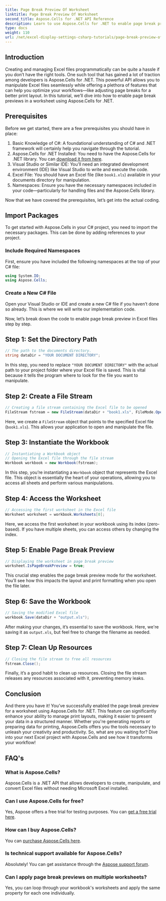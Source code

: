 ```yaml
---
title: Page Break Preview Of Worksheet
linktitle: Page Break Preview Of Worksheet
second_title: Aspose.Cells for .NET API Reference
description: Learn to use Aspose.Cells for .NET to enable page break previews in Excel worksheets through a simple step-by-step tutorial.
type: docs
weight: 110
url: /net/excel-display-settings-csharp-tutorials/page-break-preview-of-worksheet/
---
```

## Introduction

Creating and managing Excel files programmatically can be quite a hassle if you don’t have the right tools. One such tool that has gained a lot of traction among developers is Aspose.Cells for .NET. This powerful API allows you to manipulate Excel files seamlessly while offering a plethora of features that can help you optimize your workflows—like adjusting page breaks for a better print layout. In this tutorial, we’ll dive into how to enable page break previews in a worksheet using Aspose.Cells for .NET.

## Prerequisites

Before we get started, there are a few prerequisites you should have in place:

1. Basic Knowledge of C#: A foundational understanding of C# and .NET framework will certainly help you navigate through the tutorial.
2. Aspose.Cells for .NET Installed: You need to have the Aspose.Cells for .NET library. You can [download it from here](https://releases.aspose.com/cells/net/).
3. Visual Studio or Similar IDE: You’ll need an integrated development environment (IDE) like Visual Studio to write and execute the code.
4. Excel File: You should have an Excel file (like `book1.xls`) available in your documents directory for manipulation.
5. Namespaces: Ensure you have the necessary namespaces included in your code—particularly for handling files and the Aspose.Cells library.

Now that we have covered the prerequisites, let’s get into the actual coding.

## Import Packages

To get started with Aspose.Cells in your C# project, you need to import the necessary packages. This can be done by adding references to your project.

### Include Required Namespaces

First, ensure you have included the following namespaces at the top of your C# file:

```csharp
using System.IO;
using Aspose.Cells;
```

### Create a New C# File

Open your Visual Studio or IDE and create a new C# file if you haven’t done so already. This is where we will write our implementation code.


Now, let’s break down the code to enable page break preview in Excel files step by step.

## Step 1: Set the Directory Path

```csharp
// The path to the documents directory.
string dataDir = "YOUR DOCUMENT DIRECTORY";
```

In this step, you need to replace `"YOUR DOCUMENT DIRECTORY"` with the actual path to your project folder where your Excel file is saved. This is vital because it tells the program where to look for the file you want to manipulate.

## Step 2: Create a File Stream

```csharp
// Creating a file stream containing the Excel file to be opened
FileStream fstream = new FileStream(dataDir + "book1.xls", FileMode.Open);
```

Here, we create a `FileStream` object that points to the specified Excel file (`book1.xls`). This allows your application to open and manipulate the file.

## Step 3: Instantiate the Workbook

```csharp
// Instantiating a Workbook object
// Opening the Excel file through the file stream
Workbook workbook = new Workbook(fstream);
```

In this step, you’re instantiating a `Workbook` object that represents the Excel file. This object is essentially the heart of your operations, allowing you to access all sheets and perform various manipulations.

## Step 4: Access the Worksheet

```csharp
// Accessing the first worksheet in the Excel file
Worksheet worksheet = workbook.Worksheets[0];
```

Here, we access the first worksheet in your workbook using its index (zero-based). If you have multiple sheets, you can access others by changing the index.

## Step 5: Enable Page Break Preview

```csharp
// Displaying the worksheet in page break preview
worksheet.IsPageBreakPreview = true;
```

This crucial step enables the page break preview mode for the worksheet. You’ll see how this impacts the layout and print formatting when you open the file later.

## Step 6: Save the Workbook

```csharp
// Saving the modified Excel file
workbook.Save(dataDir + "output.xls");
```

After making your changes, it’s essential to save the workbook. Here, we're saving it as `output.xls`, but feel free to change the filename as needed.

## Step 7: Clean Up Resources

```csharp
// Closing the file stream to free all resources
fstream.Close();
```

Finally, it’s a good habit to clean up resources. Closing the file stream releases any resources associated with it, preventing memory leaks.

## Conclusion

And there you have it! You’ve successfully enabled the page break preview for a worksheet using Aspose.Cells for .NET. This feature can significantly enhance your ability to manage print layouts, making it easier to present your data in a structured manner. Whether you're generating reports or preparing data for printing, Aspose.Cells offers you the tools necessary to unleash your creativity and productivity. So, what are you waiting for? Dive into your next Excel project with Aspose.Cells and see how it transforms your workflow!

## FAQ's

### What is Aspose.Cells?
Aspose.Cells is a .NET API that allows developers to create, manipulate, and convert Excel files without needing Microsoft Excel installed.

### Can I use Aspose.Cells for free?
Yes, Aspose offers a free trial for testing purposes. You can [get a free trial here](https://releases.aspose.com/).

### How can I buy Aspose.Cells?
You can [purchase Aspose.Cells here](https://purchase.aspose.com/buy).

### Is technical support available for Aspose.Cells?
Absolutely! You can get assistance through the [Aspose support forum](https://forum.aspose.com/c/cells/9).

### Can I apply page break previews on multiple worksheets?
Yes, you can loop through your workbook's worksheets and apply the same property for each one individually.
